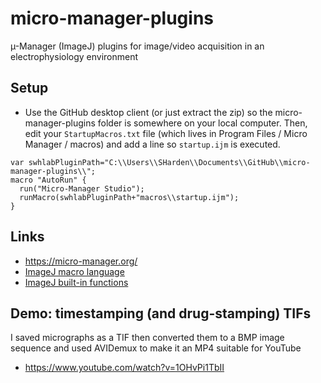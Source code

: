 # micro-manager-plugins
µ-Manager (ImageJ) plugins for image/video acquisition in an electrophysiology environment

## Setup
* Use the GitHub desktop client (or just extract the zip) so the micro-manager-plugins folder is somewhere on your local computer. Then, edit your `StartupMacros.txt` file (which lives in Program Files / Micro Manager / macros) and add a line so `startup.ijm` is executed.
```
var swhlabPluginPath="C:\\Users\\SHarden\\Documents\\GitHub\\micro-manager-plugins\\";
macro "AutoRun" {
  run("Micro-Manager Studio");
  runMacro(swhlabPluginPath+"macros\\startup.ijm"); 
}
```

## Links
* https://micro-manager.org/
* [ImageJ macro language](https://imagej.nih.gov/ij/developer/macro/macros.html)
* [ImageJ built-in functions](https://imagej.nih.gov/ij/developer/macro/functions.html)

## Demo: timestamping (and drug-stamping) TIFs
I saved micrographs as a TIF then converted them to a BMP image sequence and used AVIDemux to make it an MP4 suitable for YouTube
* https://www.youtube.com/watch?v=1OHvPi1TbII

